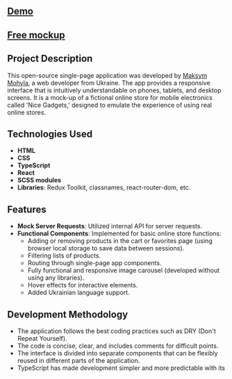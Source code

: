 ## [Demo](https://maksymmohyla.github.io/react_phone-catalog)

## [Free mockup](<https://www.figma.com/design/BUusqCIMAWALqfBahnyIiH/Phone-catalog-(V2)-Original-Dark?node-id=0-1&p=f&t=xv1Vsy2o6AHmrbRy-0>)

## Project Description

This open-source single-page application was developed by [Maksym Mohyla](https://www.linkedin.com/), a web developer from Ukraine. The app provides a responsive interface that is intuitively understandable on phones, tablets, and desktop screens. It is a mock-up of a fictional online store for mobile electronics called 'Nice Gadgets,' designed to emulate the experience of using real online stores.

## Technologies Used

- **HTML**
- **CSS**
- **TypeScript**
- **React**
- **SCSS modules**
- **Libraries**: Redux Toolkit, classnames, react-router-dom, etc.

## Features

- **Mock Server Requests**: Utilized internal API for server requests.
- **Functional Components**: Implemented for basic online store functions:
  - Adding or removing products in the cart or favorites page (using browser local storage to save data between sessions).
  - Filtering lists of products.
  - Routing through single-page app components.
  - Fully functional and responsive image carousel (developed without using any libraries).
  - Hover effects for interactive elements.
  - Added Ukrainian language support.

## Development Methodology

- The application follows the best coding practices such as DRY (Don't Repeat Yourself).
- The code is concise, clear, and includes comments for difficult points.
- The interface is divided into separate components that can be flexibly reused in different parts of the application.
- TypeScript has made development simpler and more predictable with its
